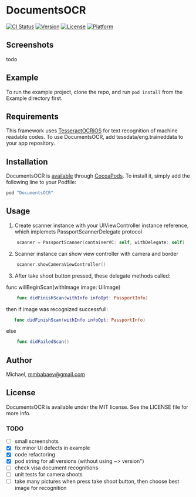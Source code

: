 # DocumentsOCR

[![CI Status](http://img.shields.io/travis/Michael/DocumentsOCR.svg?style=flat)](https://travis-ci.org/Michael/DocumentsOCR)
[![Version](https://img.shields.io/cocoapods/v/DocumentsOCR.svg?style=flat)](http://cocoapods.org/pods/DocumentsOCR)
[![License](https://img.shields.io/cocoapods/l/DocumentsOCR.svg?style=flat)](http://cocoapods.org/pods/DocumentsOCR)
[![Platform](https://img.shields.io/cocoapods/p/DocumentsOCR.svg?style=flat)](http://cocoapods.org/pods/DocumentsOCR)

## Screenshots 

todo

## Example

To run the example project, clone the repo, and run `pod install` from the Example directory first.

## Requirements

This framework uses [TesseractOCRiOS](https://github.com/gali8/Tesseract-OCR-iOS) for text recognition of machine readable codes. To use DocumentsOCR, add tessdata/eng.traineddata to your app repository. 

## Installation

DocumentsOCR is [available](https://cocoapods.org/pods/DocumentsOCR) through [CocoaPods](http://cocoapods.org). To install
it, simply add the following line to your Podfile:

```ruby
pod "DocumentsOCR"
```
## Usage

1) Create scanner instance with your UIViewController instance reference, which implemets PassportScannerDelegate protocol

```swift
    scanner = PassportScanner(containerVC: self, withDelegate: self)
```

2) Scanner instance can show view controller with camera and border

```swift
    scanner.showCameraViewController()
```

3) After take shoot button pressed, these delegate methods called: 

func willBeginScan(withImage image: UIImage)

```swift
    func didFinishScan(withInfo infoOpt: PassportInfo)
```

then if image was recognized successfull:

```swift
   func didFinishScan(withInfo infoOpt: PassportInfo)
```

else 

```swift
    func didFailedScan()
```



## Author

Michael, mmbabaev@gmail.com

## License

DocumentsOCR is available under the MIT license. See the LICENSE file for more info.

### TODO

- [ ] small screenshots
- [x] fix minor UI defects in example 
- [x] code refactoring
- [x] pod string for all versions (without using ~> version")
- [ ] check visa document recognitions
- [ ] unit tests for camera shoots
- [ ] take many pictures when press take shoot button, then choose best image for recognition
